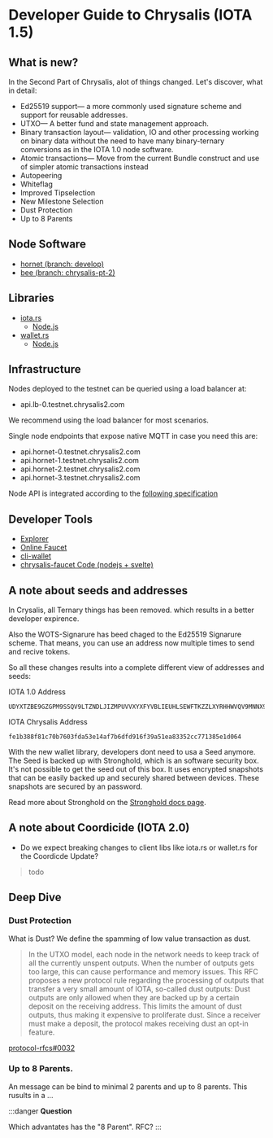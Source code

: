 # Developer Guide to Chrysalis (IOTA 1.5)

## What is new?
In the Second Part of Chrysalis, alot of things changed. Let's discover, what in detail:

- Ed25519 support— a more commonly used signature scheme and support for reusable addresses.
- UTXO— A better fund and state management approach.
- Binary transaction layout— validation, IO and other processing working on binary data without the need to have many binary-ternary conversions as in the IOTA 1.0 node software.
- Atomic transactions— Move from the current Bundle construct and use of simpler atomic transactions instead
- Autopeering
- Whiteflag
- Improved Tipselection
- New Milestone Selection
- Dust Protection
- Up to 8 Parents


## Node Software

- [hornet (branch: develop)](https://github.com/gohornet/hornet/tree/develop)
- [bee (branch: chrysalis-pt-2)](https://github.com/iotaledger/bee/tree/chrysalis-pt-2)

## Libraries
- [iota.rs](https://github.com/iotaledger/iota.rs)
    - [Node.js](https://github.com/iotaledger/iota.rs/tree/dev/bindings/node)
- [wallet.rs](https://github.com/iotaledger/wallet.rs)
    - [Node.js](https://github.com/iotaledger/wallet.rs/tree/develop/bindings/nodejs)


## Infrastructure
Nodes deployed to the testnet can be queried using a load balancer at:

- api.lb-0.testnet.chrysalis2.com

We recommend using the load balancer for most scenarios.

Single node endpoints that expose native MQTT in case you need this are:

- api.hornet-0.testnet.chrysalis2.com
- api.hornet-1.testnet.chrysalis2.com
- api.hornet-2.testnet.chrysalis2.com
- api.hornet-3.testnet.chrysalis2.com


Node API is integrated according to the [following specification](https://editor.swagger.io/?url=https://raw.githubusercontent.com/rufsam/protocol-rfcs/master/text/0026-rest-api/rest-api.yaml)

## Developer Tools
- [Explorer](https://explorer.iota.org/chrysalis)
- [Online Faucet](https://faucet.testnet.chrysalis2.com/)
- [cli-wallet](https://github.com/iotaledger/cli-wallet)
- [chrysalis-faucet Code (nodejs + svelte)](https://github.com/iotaledger/chrysalis-faucet)


## A note about seeds and addresses

In Crysalis, all Ternary things has been removed. which results in a better developer expirence.

Also the WOTS-Signarure has beed chaged to the Ed25519 Signarure scheme. That means, you can use an address now multiple times to send and recive tokens. 

So all these changes results into a complete different view of addresses and seeds: 

IOTA 1.0 Address

```bash=
UDYXTZBE9GZGPM9SSQV9LTZNDLJIZMPUVVXYXFYVBLIEUHLSEWFTKZZLXYRHHWVQV9MNNX9KZC9D9UZWZRGJMIGPDW
```

IOTA Chrysalis Address

```bash=
fe1b388f81c70b7603fda53e14af7b6dfd916f39a51ea83352cc771385e1d064
```

With the new wallet library, developers dont need to usa a Seed anymore. The Seed is backed up with Stronghold, which is an software security box. It's not possible to get the seed out of this box. It uses encrypted snapshots that can be easily backed up and securely shared between devices. These snapshots are secured by an password.

Read more about Stronghold on the [Stronghold docs page](https://stronghold.docs.iota.org).


## A note about Coordicide (IOTA 2.0)

- Do we expect breaking changes to client libs like iota.rs or wallet.rs for the Coordicde Update?

> todo


## Deep Dive

### Dust Protection
What is Dust? We define the spamming of low value transaction as dust. 

> In the UTXO model, each node in the network needs to keep track of all the currently unspent outputs. When the number of outputs gets too large, this can cause performance and memory issues. This RFC proposes a new protocol rule regarding the processing of outputs that transfer a very small amount of IOTA, so-called dust outputs: Dust outputs are only allowed when they are backed up by a certain deposit on the receiving address. This limits the amount of dust outputs, thus making it expensive to proliferate dust. Since a receiver must make a deposit, the protocol makes receiving dust an opt-in feature.

[protocol-rfcs#0032](https://github.com/iotaledger/protocol-rfcs/pull/32)

### Up to 8 Parents.

An message can be bind to minimal 2 parents and up to 8 parents. This rusults in a ...

:::danger
**Question**

Which advantates has the "8 Parent". RFC?
:::
